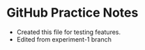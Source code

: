 # GitHub Practice Notes
- Created this file for testing features.
- Edited from experiment-1 branch

